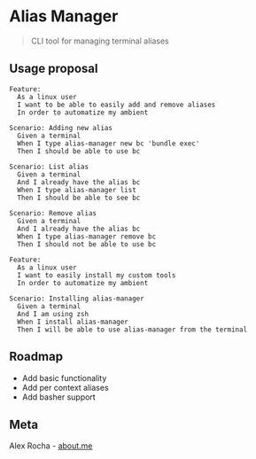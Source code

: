 # Alias Manager
> CLI tool for managing terminal aliases

## Usage proposal

```gherkin
Feature: 
  As a linux user
  I want to be able to easily add and remove aliases
  In order to automatize my ambient
  
Scenario: Adding new alias
  Given a terminal
  When I type alias-manager new bc 'bundle exec'
  Then I should be able to use bc
  
Scenario: List alias
  Given a terminal
  And I already have the alias bc
  When I type alias-manager list
  Then I should be able to see bc
  
Scenario: Remove alias
  Given a terminal
  And I already have the alias bc
  When I type alias-manager remove bc
  Then I should not be able to use bc
```

```gherkin
Feature: 
  As a linux user
  I want to easily install my custom tools
  In order to automatize my ambient
  
Scenario: Installing alias-manager
  Given a terminal
  And I am using zsh
  When I install alias-manager
  Then I will be able to use alias-manager from the terminal
```

## Roadmap
  * Add basic functionality
  * Add per context aliases
  * Add basher support

## Meta

Alex Rocha - [about.me](http://about.me/alex.rochas)
